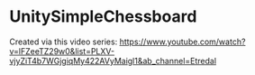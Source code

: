 # UnitySimpleChessboard

Created via this video series: https://www.youtube.com/watch?v=lFZeeTZ29w0&list=PLXV-vjyZiT4b7WGjgiqMy422AVyMaigl1&ab_channel=Etredal
